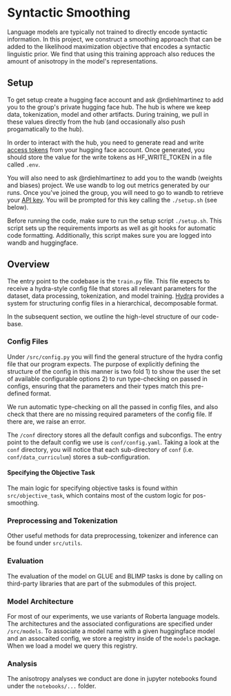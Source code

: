 # Syntactic Smoothing

Language models are typically not trained to directly encode syntactic information. In this project, we construct a smoothing approach that can be added to the likelihood maximization objective that encodes a syntactic linguistic prior. We find that using this training approach also reduces the amount of anisotropy in the model's representations. 

## Setup 

To get setup create a hugging face account and ask @rdiehlmartinez to add you to the group's private hugging face hub. The hub is where we keep data, tokenization, model and other artifacts. During training, we pull in these values directly from the hub (and occasionally also push progamatically to the hub). 

In order to interact with the hub, you need to generate read and write [access tokens](https://huggingface.co/docs/hub/security-tokens) from your hugging face account. Once generated, you should store the value for the write tokens as HF_WRITE_TOKEN in a file called `.env`.

You will also need to ask @rdiehlmartinez to add you to the wandb (weights and biases) project. We use wandb to log out metrics generated by our runs. Once you've joined the group, you will need to go to wandb to retrieve your [API key](https://wandb.ai/authorize). You will be prompted for this key calling the `./setup.sh` (see below).

Before running the code, make sure to run the setup script `./setup.sh`. This script sets up the requirements imports as well as git hooks for automatic code formatting. Additionally, this script makes sure you are logged into wandb and huggingface.

## Overview 

The entry point to the codebase is the `train.py` file. This file expects to receive a hydra-style config file that stores all relevant parameters for the dataset, data processing, tokenization, and model training. [Hydra](https://hydra.cc/docs/tutorials/structured_config/intro/) provides a system for structuring config files in a hierarchical, decomposable format.

In the subsequent section, we outline the high-level structure of our code-base. 

### Config Files
Under `/src/config.py` you will find the general structure of the hydra config file that our program expects. The purpose of explicitly defining the structure of the config in this manner is two fold 1) to show the user the set of available configurable options 2) to run type-checking on passed in configs, ensuring that the parameters and their types match this pre-defined format. 

We run automatic type-checking on all the passed in config files, and also check that there are no missing required parameters of the config file. If there are, we raise an error.

The `/conf` directory stores all the default configs and subconfigs. The entry point to the default config we use is `conf/config.yaml`. Taking a look at the `conf` directory, you will notice that each sub-directory of `conf` (i.e. `conf/data_curriculum`) stores a sub-configuration. 

#### Specifying the Objective Task 
The main logic for specifying objective tasks is found within `src/objective_task`, which contains most of the custom logic for pos-smoothing. 

### Preprocessing and Tokenization

Other useful methods for data preprocessing, tokenizer and inference can be found under `src/utils`.

### Evaluation

The evaluation of the model on GLUE and BLIMP tasks is done by calling on third-party libraries that are part of the submodules of this project.

### Model Architecture 

For most of our experiments, we use variants of Roberta language models. The architectures and the associated configurations are specified under `/src/models`. To associate a model name with a given huggingface model and an assocaited config, we store a registry inside of the `models` package. When we load a model we query this registry. 

### Analysis

The anisotropy analyses we conduct are done in jupyter notebooks found under the `notebooks/...` folder.
